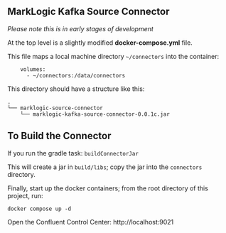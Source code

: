 ## MarkLogic Kafka Source Connector

_Please note this is in early stages of development_

At the top level is a slightly modified **docker-compose.yml** file.

This file maps a local machine directory `~/connectors` into the container:

```
    volumes:
      - ~/connectors:/data/connectors
```

This directory should have a structure like this:

```
.
└── marklogic-source-connector
    └── marklogic-kafka-source-connector-0.0.1c.jar
```

## To Build the Connector 

If you run the gradle task: `buildConnectorJar`

This will create a jar in `build/libs`; copy the jar into the `connectors` directory.

Finally, start up the docker containers; from the root directory of this project, run:

```
docker compose up -d
```

Open the Confluent Control Center: http://localhost:9021

